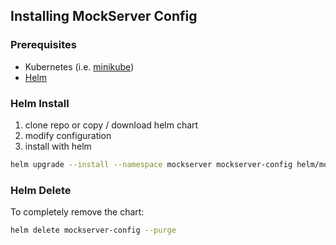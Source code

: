 ## Installing MockServer Config

### Prerequisites

- Kubernetes (i.e. [minikube](https://kubernetes.io/docs/tasks/tools/install-minikube/)) 
- [Helm](https://docs.helm.sh/using_helm/#quickstart-guide)

### Helm Install

1. clone repo or copy / download helm chart
1. modify configuration
1. install with helm

```bash
helm upgrade --install --namespace mockserver mockserver-config helm/mockserver-config
```

### Helm Delete

To completely remove the chart:

```bash
helm delete mockserver-config --purge
```